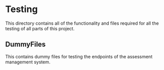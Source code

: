 # Testing

This directory contains all of the functionality and files required for all the
testing of all parts of this project.

## DummyFiles

This contains dummy files for testing the endpoints of the assessment management
system.